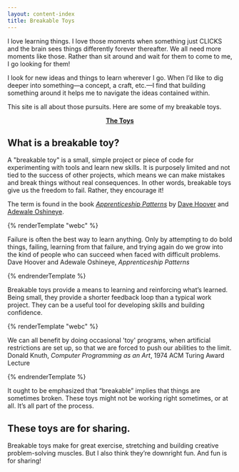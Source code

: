 ```yaml
---
layout: content-index
title: Breakable Toys
---
```


I love learning things. I love those moments when something just CLICKS and the brain sees things
differently forever thereafter. We all need more moments like those. Rather than sit around and wait
for them to come to me, I go looking for them!

I look for new ideas and things to learn wherever I go. When I’d like to dig deeper into something—a
concept, a craft, etc.—I find that building something around it helps me to navigate the ideas
contained within.

This site is all about those pursuits. Here are some of my breakable toys.

<p style="text-align: center; font-weight: 700;">
  <a href="/artifacts">The Toys</a>
</p>

## What is a breakable toy?

A "breakable toy" is a small, simple project or piece of code for experimenting with tools and learn
new skills. It is purposely limited and not tied to the success of other projects, which means we
can make mistakes and break things without real consequences. In other words, breakable toys give us
the freedom to fail. Rather, they encourage it!

The term is found in the book
<cite>[Apprenticeship Patterns](https://www.oreilly.com/library/view/apprenticeship-patterns/9780596806842/)</cite>
by [Dave Hoover](https://redsquirrel.com/dave/) and
[Adewale Oshineye](https://www.oreilly.com/pub/au/3421).

{% renderTemplate "webc" %}

<block-quote>
  Failure is often the best way to learn anything. Only by attempting to do bold
  things, failing, learning from that failure, and trying again do we grow into
  the kind of people who can succeed when faced with difficult problems.

  <span slot="attribution">
    Dave Hoover and Adewale Oshineye, <cite>Apprenticeship Patterns</cite>
  </span>
</block-quote>

{% endrenderTemplate %}

Breakable toys provide a means to learning and reinforcing what’s learned. Being small, they provide
a shorter feedback loop than a typical work project. They can be a useful tool for developing skills
and building confidence.

{% renderTemplate "webc" %}

<block-quote>
  We can all benefit by doing occasional 'toy' programs, when artificial restrictions are set up,
  so that we are forced to push our abilities to the limit.

  <span slot="attribution">
    Donald Knuth, <cite>Computer Programming as an Art</cite>, 1974 ACM Turing Award Lecture
  </span>
</block-quote>

{% endrenderTemplate %}

It ought to be emphasized that “breakable” implies that things are sometimes broken. These toys
might not be working right sometimes, or at all. It’s all part of the process.

## These toys are for sharing.

Breakable toys make for great exercise, stretching and building creative problem-solving muscles.
But I also think they’re downright fun. And fun is for sharing!
